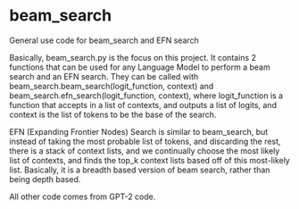 # beam_search
General use code for beam_search and EFN search

Basically, beam_search.py is the focus on this project. It contains 2 functions that can be used for any Language Model to perform a beam search and an EFN search. They can be called with beam_search.beam_search(logit_function, context) and beam_search.efn_search(logit_function, context), where logit_function is a function that accepts in a list of contexts, and outputs a list of logits, and context is the list of tokens to be the base of the search.

EFN (Expanding Frontier Nodes) Search is similar to beam_search, but instead of taking the most probable list of tokens, and discarding the rest, there is a stack of context lists, and we continually choose the most likely list of contexts, and finds the top_k context lists based off of this most-likely list. Basically, it is a breadth based version of beam search, rather than being depth based.

All other code comes from GPT-2 code.
